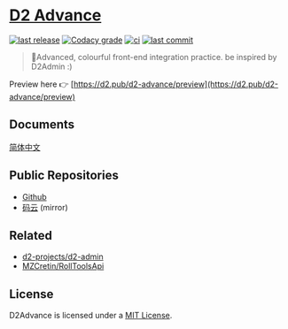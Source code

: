 # [D2 Advance](https://github.com/d2-projects/d2-advance)

[![last release](https://img.shields.io/github/v/release/d2-projects/d2-advance?style=flat-square)](https://github.com/d2-projects/d2-advance/releases)
[![Codacy grade](https://img.shields.io/codacy/grade/6d94e3a406574c3cbef6e7157ccd21a2?label=quality&logo=codacy&style=flat-square)](https://app.codacy.com/gh/d2-projects/d2-advance/dashboard)
[![ci](https://img.shields.io/github/workflow/status/d2-projects/d2-advance/Release%20pipeline?logo=github&style=flat-square)](https://github.com/d2-projects/d2-advance/actions)
[![last commit](https://img.shields.io/github/last-commit/d2-projects/d2-advance?logo=git&logoColor=white&style=flat-square)](https://github.com/d2-projects/d2-advance/commits/master)

> 🧗Advanced, colourful front-end integration practice. be inspired by D2Admin :)

Preview here 👉 [https://d2.pub/d2-advance/preview](https://d2.pub/d2-advance/preview)

## Documents

[简体中文](docs/zh/README.md)

## Public Repositories

*   [Github](https://gitee.com/d2-projects/d2-advance)
*   [码云](https://gitee.com/d2-projects/d2-advance) (mirror)

## Related

*   [d2-projects/d2-admin](https://github.com/d2-projects/d2-admin)
*   [MZCretin/RollToolsApi](https://github.com/MZCretin/RollToolsApi)

## License

D2Advance is licensed under a [MIT License](./LICENSE).
